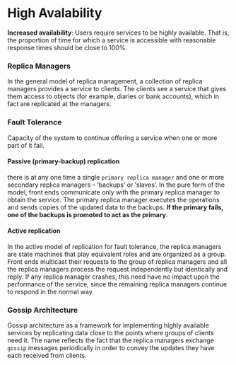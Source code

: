 # High Avalability


**Increased availability**: Users require services to be highly available. That is, the proportion of time for which a service is accessible with reasonable response times should be close to 100%.

### Replica Managers
In the general model of replica management, a collection of replica managers provides a service to clients. The clients see a service that gives them access to objects (for example, diaries or bank accounts), which in fact are replicated at the managers.

### Fault Tolerance
Capacity of the system to continue offering a service when one or more part of it fail.

#### Passive (primary-backup) replication
there is at any one time a single `primary replica manager` and one or more secondary replica managers – ‘backups’ or ‘slaves’. In the pure form of the model, front ends communicate only with the primary replica manager to obtain the service. The primary replica manager executes the operations and sends copies of the updated data to the backups. **If the primary fails, one of the backups is promoted to act as the primary**.

#### Active replication
In the active model of replication for fault tolerance, the replica managers are state machines that play equivalent roles and are organized as a group. Front ends multicast their requests to the group of replica managers and all the replica managers process the request independently but identically and reply. If any replica
manager crashes, this need have no impact upon the performance of the service, since the remaining replica managers continue to respond in the normal way.

### Gossip Architecture
Gossip architecture as a framework for implementing highly available services by replicating data close to the points where groups of clients need it. The name reflects the fact that the replica managers exchange `gossip` messages periodically in order to convey the updates they have each received from clients.
